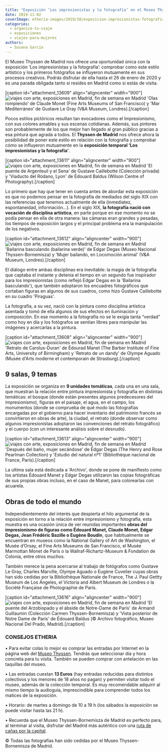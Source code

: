 ```yaml
---
title: "Exposición ‘Los impresionistas y la fotografía’ en el Museo Thyssen de Madrid"
date: 2019-11-02
coverImage: etheria-images/2019/10/exposicion-impresionistas-fotografia-personas-paisaje.jpg
categories: 
  - organiza-tu-viaje
  - exposiciones
  - viajes-para-mujeres
authors: 
  - Susana García
---
```


El Museo Thyssen de Madrid nos ofrece una oportunidad única con la exposición ‘Los 
impresionistas y la fotografía’: comprobar como este estilo artístico y los primeros 
fotógrafos se influyeron mutuamente en sus procesos creativos. Podrás disfrutar de ella 
hasta el 26 de enero de 2020 y es una parada obligada tanto si resides en Madrid como si 
estás de visita. 

\[caption id="attachment\_13609" align="aligncenter" width="900"\]![viajes con arte, exposiciones en Madrid, fin de semana en Madrid](etheria-images/2019/10/Exposicion-impresionistas-fotografia-mar-900x340.jpg "'Olas rompiendo' de Claude Monet (Fine Arts Museums of San Francisco) y 'Mar Mediterráneo' de Gustave Le Gray (Victoria and Albert Museum, Londres).") 'Olas rompiendo' de Claude Monet (Fine Arts Museums of San Francisco) y 'Mar Mediterráneo' de Gustave Le Gray (V&A Museum, Londres).\[/caption\]

Pocos estilos pictóricos resultan tan evocadores como el Impresionismo, con sus colores amables y sus escenas cotidianas. Además, sus pintores son probablemente de los que mejor han llegado al gran público gracias a esa pintura que agrada a todos. El **Thyssen de Madrid** nos ofrece ahora la posibilidad de poner este estilo en relación con la fotografía y comprobar cómo se influyeron mutuamente en la **exposición temporal ‘Los impresionistas y la fotografía’**.

\[caption id="attachment\_13611" align="aligncenter" width="900"\]![viajes con arte, exposiciones en Madrid, fin de semana en Madrid](etheria-images/2019/10/exposicion-impresionistas-fotografia-puentes-900x315.jpg "'El puente de Argenteuil y el Sena' de Gustave Caillebotte (Colección privada) y 'Viaducto del Ródano, Lyon' de Édouard Baldus (Wilson Centre of Photography).") 'El puente de Argenteuil y el Sena' de Gustave Caillebotte (Colección privada) y 'Viaducto del Ródano, Lyon' de Édouard Baldus (Wilson Centre of Photography).\[/caption\]

Lo primero que hay que tener en cuenta antes de abordar esta exposición es que no podemos pensar en la fotografía de mediados del siglo XIX con las referencias que tenemos actualmente de ella (inmediatez, espontaneidad, información…). En el siglo XIX, **la fotografía nació con vocación de disciplina artística**, en parte porque en ese momento no se podía pensar en ella de otra manera: las cámaras eran grandes y pesadas, los tiempos de exposición largos y el principal problema era la manipulación de los negativos.

\[caption id="attachment\_13612" align="aligncenter" width="900"\]![viajes con arte, exposiciones en Madrid, fin de semana en Madrid](etheria-images/2019/10/Exposicion-thyssen-impresionistas-fotografia-bailarinas-900x359.jpg "'Bailarina basculando (bailarina verde)' de Edgar Degas (Museo Nacional Thyssen-Bornemisza) y 'Mujer bailando, en Locomoción animal' (Victoria and Albert Museum, Londres).") 'Bailarina basculando (bailarina verde)' de Edgar Degas (Museo Nacional Thyssen-Bornemisza) y 'Mujer bailando, en Locomoción animal' (V&A Museum, Londres).\[/caption\]

El diálogo entre ambas disciplinas era inevitable: la magia de la fotografía que captaba el instante y detenía el tiempo en un segundo fue inspirador para los impresionistas (como reflejó Edgar Degas en la 'Bailarina basculando'), que también adoptaron los encuadres fotográficos que cortaban figuras en algunos de sus cuadros, como hizo Gustave Caillebotte en su cuadro 'Piraguas'.

La fotografía, a su vez, nació con la pintura como disciplina artística asentada y tomó de ella algunos de sus efectos en iluminación y composición. En ese momento a la fotografía no se le exigía tanta “verdad” como hoy en día y los fotógrafos se sentían libres para manipular las imágenes y acercarlas a la pintura.

\[caption id="attachment\_13608" align="aligncenter" width="900"\]![viajes con arte, exposiciones en Madrid, fin de semana en Madrid](etheria-images/2019/10/exposicion-impresionistas-fotografia-figuras-900x559.jpg "'Retrato de Carolus-Duran' de Édourad Manet (The Barber Institute of Fine Arts, University of Birmingham) y 'Retrato de un dandy' de Olympe Aguado (Musée d'Arts moderne et contemporain de Strasburg).") 'Retrato de Carolus-Duran' de Édourad Manet (The Barber Institute of Fine Arts, University of Birmingham) y 'Retrato de un dandy' de Olympe Aguado (Musée d'Arts moderne et contemporain de Strasburg).\[/caption\]

## 9 salas, 9 temas

La exposición se organiza en **9 unidades temáticas**, cada una en una sala, que muestran la relación entre pintura impresionista y fotografía en distintas temáticas: el bosque (donde están presentes algunos predecesores del impresionismo), figuras en el paisaje, el agua, en el campo, los monumentos (donde se comprueba de qué modo las fotografías encargadas por el gobierno para hacer inventario del patrimonio francés se convirtieron en obras de arte), la ciudad, el retrato (donde observar como algunos impresionistas adoptaron las convenciones del retrato fotográfico) y el cuerpo (con un interesante análisis sobre el desnudo).

\[caption id="attachment\_13613" align="aligncenter" width="900"\]![viajes con arte, exposiciones en Madrid, fin de semana en Madrid](etheria-images/2019/10/Exposicion-thyssen-impresionistas-fotografia-cuerpo-900x484.jpg "'Después del baño, mujer secándose' de Édgar Degas (The Henry and Rose Pearlman Collection) y 'Estudio del natural nº1' (Bibliothèque nacional de France, París).") 'Después del baño, mujer secándose' de Édgar Degas (The Henry and Rose Pearlman Collection) y 'Estudio del natural nº1' (Bibliothèque nacional de France, París).\[/caption\]

La ultima sala está dedicada a 'Archivo', donde se pone de manifiesto como los artistas Édouard Manet y Edgar Degas utilizaron las copias fotográficas de sus propias obras incluso, en el caso de Manet, para colorearlas con acuarela.

## Obras de todo el mundo

Independientemente del interés que despierta el hilo argumental de la exposición en torno a la relación entre impresionismo y fotografía, esta muestra es una ocasión única de ver reunidas importantes **obras del impresionismo de figuras como Édouard Manet, Claude Monet, Edgar Degas, Jean Frédéric Bazille o Eugène Boudin**, que habitualmente se encuentran en museos como la National Gallery of Art de Washington, el Musée d’Orsay, el Fine Arts Museums de San Francisco, el Musée Marmottan Monet de París o la Wallraf-Richartz-Museum & Fondation de Colonia, entre otros muchos.

También merece la pena acercarse al trabajo de fotógrafos como Gustave Le Gray, Charles Marville, Olympe Aguado o Eugène Cuvelier cuyas obras han sido cedidas por la Bibliothèque Nationale de France, The J. Paul Gettty Museum de Los Ángeles, el Victoria and Albert Museum de Londres o la Société Française de Photographie de París.

\[caption id="attachment\_13616" align="aligncenter" width="900"\]![viajes con arte, exposiciones en Madrid, fin de semana en Madrid](etheria-images/2019/10/exposicion-thyssen-impresionistas-fotografia-edificios-900x388.jpg "'El puente del Arzobispado y el ábside de Notre-Dame de París' de Armand Guillaumin (Colección Carmen Thyssen-Bornemisza) y 'Vista posterior de Notre Dame de París' de Édouard Baldus (© Archivo fotográfico, Museo Nacional Del Prado, Madrid).") 'El puente del Arzobispado y el ábside de Notre-Dame de París' de Armand Guillaumin (Colección Carmen Thyssen-Bornemisza) y 'Vista posterior de Notre Dame de París' de Édouard Baldus (© Archivo fotográfico, Museo Nacional Del Prado, Madrid).\[/caption\]

### CONSEJOS ETHERIA

• Para evitar colas lo mejor es comprar las entradas por Internet en la página web del [Museo Thyssen](https://www.museothyssen.org/exposiciones/impresionistas-fotografia). Tendrás que seleccionar día y hora concreta para tu visita. También se pueden comprar con antelación en las taquillas del museo.

• Las entradas cuestan **13 Euros** (hay entradas reducidas para distintos colectivos y los menores de 18 años no pagan) y permiten visitar todo el museo, además de la colección temporal. Es muy recomendable adquirir al mismo tiempo la audioguía, imprescindible para comprender todos los matices de la exposición.

• Horario: de martes a domingo de 10 a 19 h (los sábados la exposición se puede visitar hasta las 21 h).

• Recuerda que el Museo Thyssen-Bornemisza de Madrid es perfecto para, al terminar al visita, disfrutar del Madrid más auténtico con una [ruta de cañas por la capital](https://etheriamagazine.com/2018/12/28/de-canas-por-el-madrid-de-los-austrias-y-de-las-letras/).

© Todas las fotografías han sido cedidas por el Museo Thyssen-Bornemisza de Madrid.
